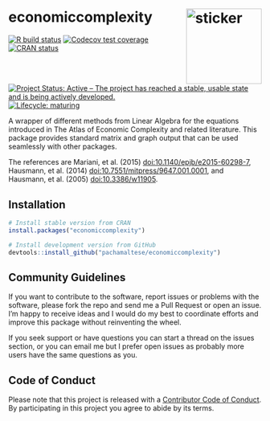 
<!-- README.md is generated from README.Rmd. Please edit that file -->

# economiccomplexity <img src="https://pachamaltese.github.io/economiccomplexity/hexicon.svg" width=150 align="right" alt="sticker"/>

[![R build
status](https://github.com/pachamaltese/economiccomplexity/workflows/R-CMD-check/badge.svg)](https://github.com/pachamaltese/economiccomplexity/actions?workflow=R-CMD-check)
[![Codecov test
coverage](https://codecov.io/gh/pachamaltese/economiccomplexity/branch/master/graph/badge.svg)](https://codecov.io/gh/pachamaltese/economiccomplexity?branch=master)
[![CRAN
status](https://www.r-pkg.org/badges/version/economiccomplexity)](https://cran.r-project.org/package=economiccomplexity)
[![Project Status: Active – The project has reached a stable, usable
state and is being actively
developed.](https://www.repostatus.org/badges/latest/active.svg)](https://www.repostatus.org/#active)
[![Lifecycle:
maturing](https://img.shields.io/badge/lifecycle-maturing-blue.svg)](https://www.tidyverse.org/lifecycle/#maturing)

A wrapper of different methods from Linear Algebra for the equations
introduced in The Atlas of Economic Complexity and related literature.
This package provides standard matrix and graph output that can be used
seamlessly with other packages.

The references are Mariani, et al. (2015)
<doi:10.1140/epjb/e2015-60298-7>, Hausmann, et al. (2014)
<doi:10.7551/mitpress/9647.001.0001>, and Hausmann, et al. (2005)
<doi:10.3386/w11905>.

## Installation

``` r
# Install stable version from CRAN
install.packages("economiccomplexity")

# Install development version from GitHub
devtools::install_github("pachamaltese/economiccomplexity")
```

## Community Guidelines

If you want to contribute to the software, report issues or problems
with the software, please fork the repo and send me a Pull Request or
open an issue. I’m happy to receive ideas and I would do my best to
coordinate efforts and improve this package without reinventing the
wheel.

If you seek support or have questions you can start a thread on the
issues section, or you can email me but I prefer open issues as probably
more users have the same questions as you.

## Code of Conduct

Please note that this project is released with a [Contributor Code of
Conduct](https://pachamaltese.github.io/economiccomplexity/CODE_OF_CONDUCT.html).
By participating in this project you agree to abide by its terms.
